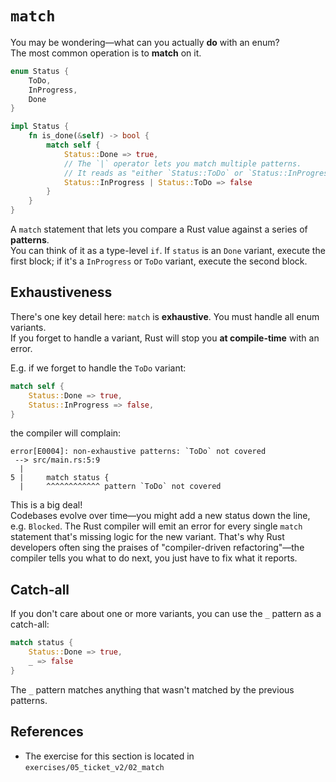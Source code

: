 # `match`

You may be wondering—what can you actually **do** with an enum?  
The most common operation is to **match** on it.

```rust
enum Status {
    ToDo,
    InProgress,
    Done
}

impl Status {
    fn is_done(&self) -> bool {
        match self {
            Status::Done => true,
            // The `|` operator lets you match multiple patterns.
            // It reads as "either `Status::ToDo` or `Status::InProgress`".
            Status::InProgress | Status::ToDo => false
        }
    }
}
```

A `match` statement that lets you compare a Rust value against a series of **patterns**.  
You can think of it as a type-level `if`. If `status` is an `Done` variant, execute the first block;
if it's a `InProgress` or `ToDo` variant, execute the second block.

## Exhaustiveness

There's one key detail here: `match` is **exhaustive**. You must handle all enum variants.  
If you forget to handle a variant, Rust will stop you **at compile-time** with an error.

E.g. if we forget to handle the `ToDo` variant:

```rust
match self {
    Status::Done => true,
    Status::InProgress => false,
}
```

the compiler will complain:

```text
error[E0004]: non-exhaustive patterns: `ToDo` not covered
 --> src/main.rs:5:9
  |
5 |     match status {
  |     ^^^^^^^^^^^^ pattern `ToDo` not covered
```

This is a big deal!  
Codebases evolve over time—you might add a new status down the line, e.g. `Blocked`. The Rust compiler
will emit an error for every single `match` statement that's missing logic for the new variant.
That's why Rust developers often sing the praises of "compiler-driven refactoring"—the compiler tells you
what to do next, you just have to fix what it reports.

## Catch-all

If you don't care about one or more variants, you can use the `_` pattern as a catch-all:

```rust
match status {
    Status::Done => true,
    _ => false
}
```

The `_` pattern matches anything that wasn't matched by the previous patterns.

## References

- The exercise for this section is located in `exercises/05_ticket_v2/02_match`

